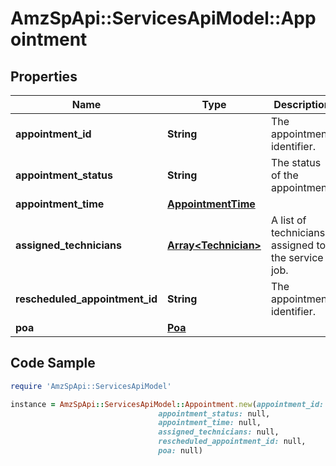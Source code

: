 # AmzSpApi::ServicesApiModel::Appointment

## Properties

Name | Type | Description | Notes
------------ | ------------- | ------------- | -------------
**appointment_id** | **String** | The appointment identifier. | [optional] 
**appointment_status** | **String** | The status of the appointment. | [optional] 
**appointment_time** | [**AppointmentTime**](AppointmentTime.md) |  | [optional] 
**assigned_technicians** | [**Array&lt;Technician&gt;**](Technician.md) | A list of technicians assigned to the service job. | [optional] 
**rescheduled_appointment_id** | **String** | The appointment identifier. | [optional] 
**poa** | [**Poa**](Poa.md) |  | [optional] 

## Code Sample

```ruby
require 'AmzSpApi::ServicesApiModel'

instance = AmzSpApi::ServicesApiModel::Appointment.new(appointment_id: null,
                                 appointment_status: null,
                                 appointment_time: null,
                                 assigned_technicians: null,
                                 rescheduled_appointment_id: null,
                                 poa: null)
```


